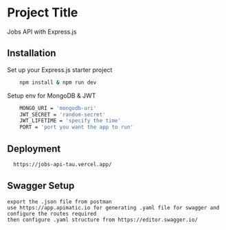 # Project Title

Jobs API with Express.js

## Installation

Set up your Express.js starter project

```bash
    npm install & npm run dev
```

Setup env for MongoDB & JWT

```bash
    MONGO_URI = 'mongodb-uri'
    JWT_SECRET = 'random-secret'
    JWT_LIFETIME = 'specify the time'
    PORT = 'port you want the app to run'
```

## Deployment

```bash
  https://jobs-api-tau.vercel.app/
```

## Swagger Setup

```
export the .json file from postman
use https://app.apimatic.io for generating .yaml file for swagger and configure the routes required
then configure .yaml structure from https://editor.swagger.io/
```
